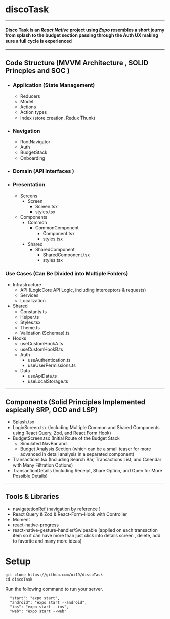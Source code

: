 # discoTask

---
#### Disco Task is an *React Native* project using *Expo*  resembles a short journy from splash to the budget section passing through the Auth UX making sure a full cycle is experienced 
---

## Code Structure (MVVM Architecture , SOLID Princples and SOC )

- ### Application (State Management)
  - Reducers 
  - Model
  - Actions
  - Action types
  - Index (store creation, Redux Thunk)
  
- ### Navigation 
  - RootNavigator
  - Auth
  - BudgetStack 
  - Onboarding
       
- ### Domain (API Interfaces )
       
- ### Presentation
  - Screens
    - Screen
      - Screen.tsx
      - styles.tsx 
  - Components 
    - Common
      - CommonComponent
        - Component.tsx
        - styles.tsx   
    - Shared
      - SharedComponent
        - SharedComponent.tsx
        - styles.tsx
            
### Use Cases (Can Be Divided into Multiple Folders)
  - Infrastructure
    - API (LogicCore API Logic, including interceptors & requests)
    - Services 
    - Localization
  - Shared
    - Constants.ts 
    - Helper.ts
    - Styles.tsx
    - Theme.ts
    - Validation (Schemas).ts 
  - Hooks
    - useCustomHookA.ts
    - useCustomHookB.ts
    - Auth
      - useAuthentication.ts
      - useUserPermissions.ts
    - Data
      - useApiData.ts
      - useLocalStorage.ts 

---

## Components (Solid Principles Implemented espically SRP, OCD and LSP)
- Splash.tsx
- LoginScreen.tsx (Including Multiple Common and Shared Components using React Query, Zod, and React Form Hook)
- BudgetScreen.tsx (Initial Route of the Budget Stack
  -  Simulated NavBar and
  -  Budget Analysis Section (which can be a small teaser for more advanced in detail analysis in a separated component)
- Transactions.tsx (Including Search Bar, Transactions List, and Calendar with Many Filtration Options)
- TransactionDetails (Including Receipt, Share Option, and Open for More Possible Details)

---

## Tools & Libraries
- navigatetionRef (navigation by reference )
- React Query & Zod & React-Form-Hook with Controller
- Moment
- react-native-progress
- react-native-gesture-handler/Swipeable (applied on each transaction item so it can have more than just click into details screen , delete, add to favorite and many more ideas)


# Setup
   ```shell script
git clone https://github.com/oi19/discoTask
cd discoTask
```
Run the following command to run your server.


```shell script
  "start": "expo start",
  "android": "expo start --android",
  "ios": "expo start --ios",
  "web": "expo start --web"
```
